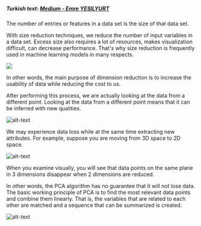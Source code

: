 ##### Turkish text: [Medium - Emre YESILYURT](https://medium.com/@emreyesilyurt/makine-%C3%B6%C4%9Frenmesi-boyut-i%CC%87ndirgeme-dimension-reduction-pca-f7e6d366cc14)


The number of entries or features in a data set is the size of that data set.

With size reduction techniques, we reduce the number of input variables in a data set. Excess size also requires a lot of resources, makes visualization difficult, can decrease performance. That's why size reduction is frequently used in machine learning models in many respects.

![](https://miro.medium.com/max/220/1*-zvCu5BF0W3sAwF39NgPdQ.gif)

In other words, the main purpose of dimension reduction is to increase the usability of data while reducing the cost to us.


After performing this process, we are actually looking at the data from a different point. Looking at the data from a different point means that it can be inferred with new qualities.

![alt-text](https://miro.medium.com/max/577/1*TlVYvzPFFpZupHL1VTNChg.png)

We may experience data loss while at the same time extracting new attributes. For example, suppose you are moving from 3D space to 2D space.

![alt-text](https://miro.medium.com/max/700/1*ZK4Soly4i2x0Z1ijpxuijA.png)

When you examine visually, you will see that data points on the same plane in 3 dimensions disappear when 2 dimensions are reduced.


In other words, the PCA algorithm has no guarantee that it will not lose data.
The basic working principle of PCA is to find the most relevant data points and combine them linearly. That is, the variables that are related to each other are matched and a sequence that can be summarized is created.


![alt-text](https://miro.medium.com/max/1000/1*vXQ5sgMF0XmiY4Jc6gJVwA.png)
